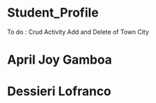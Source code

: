 # Student_Profile
To do : Crud Activity Add and Delete of Town City 
# April Joy Gamboa
# Dessieri Lofranco
